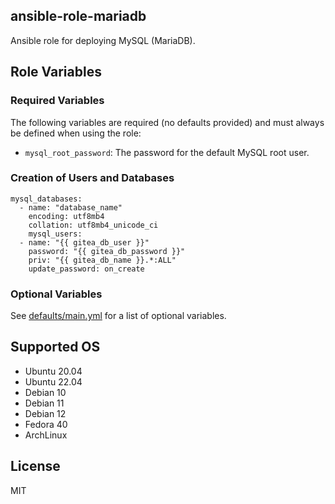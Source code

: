 ansible-role-mariadb
--------------------
Ansible role for deploying MySQL (MariaDB).


Role Variables
--------------

### Required Variables

The following variables are required (no defaults provided) and must always be
defined when using the role:

* `mysql_root_password`: The password for the default MySQL root user.

### Creation of Users and Databases

```
mysql_databases:
  - name: "database_name"
    encoding: utf8mb4
    collation: utf8mb4_unicode_ci
    mysql_users:
  - name: "{{ gitea_db_user }}"
    password: "{{ gitea_db_password }}"
    priv: "{{ gitea_db_name }}.*:ALL"
    update_password: on_create
```

### Optional Variables

See [defaults/main.yml](defaults/main.yml) for a list of optional variables.


Supported OS
------------
- Ubuntu 20.04
- Ubuntu 22.04
- Debian 10
- Debian 11
- Debian 12
- Fedora 40
- ArchLinux


License
-------

MIT

